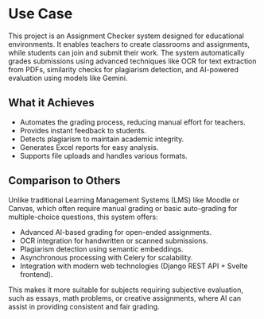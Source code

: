 # Use Case

This project is an Assignment Checker system designed for educational environments. It enables teachers to create classrooms and assignments, while students can join and submit their work. The system automatically grades submissions using advanced techniques like OCR for text extraction from PDFs, similarity checks for plagiarism detection, and AI-powered evaluation using models like Gemini.

## What it Achieves

- Automates the grading process, reducing manual effort for teachers.
- Provides instant feedback to students.
- Detects plagiarism to maintain academic integrity.
- Generates Excel reports for easy analysis.
- Supports file uploads and handles various formats.

## Comparison to Others

Unlike traditional Learning Management Systems (LMS) like Moodle or Canvas, which often require manual grading or basic auto-grading for multiple-choice questions, this system offers:

- Advanced AI-based grading for open-ended assignments.
- OCR integration for handwritten or scanned submissions.
- Plagiarism detection using semantic embeddings.
- Asynchronous processing with Celery for scalability.
- Integration with modern web technologies (Django REST API + Svelte frontend).

This makes it more suitable for subjects requiring subjective evaluation, such as essays, math problems, or creative assignments, where AI can assist in providing consistent and fair grading.
